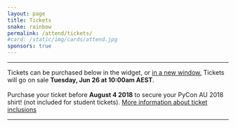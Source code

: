 ```yaml
---
layout: page
title: Tickets
snake: rainbow
permalink: /attend/tickets/
#card: /static/img/cards/attend.jpg
sponsors: true
---
```

<script src='https://js.tito.io/v1' async></script>

<hr><span class="abstract">Tickets can be purchased below in the widget, or <a href="https://ti.to/pycon-au/2018">in a new window.</a> Tickets will go on sale <b>Tuesday, Jun 26 at 10:00am AEST</b>.<br><br>Purchase your ticket before <b>August 4 2018</b> to secure your PyCon AU 2018 shirt! (not included for student tickets). <a href="/attend/ticket-tiers">More information about ticket inclusions</a> </span>
<hr>

<!-- place this where you want the widget to appear -->
<tito-widget event="pycon-au/2018"></tito-widget>

<!-- for basic styles include a link to our stylesheet. -->
<!-- fancy something more adventurous? Copy it and roll your own! -->
<link rel="stylesheet" type="text/css" href='https://css.tito.io/v1.1' />
